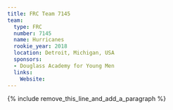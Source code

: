 ```yaml
---
title: FRC Team 7145
team:
  type: FRC
  number: 7145
  name: Hurricanes
  rookie_year: 2018
  location: Detroit, Michigan, USA
  sponsors:
  - Douglass Academy for Young Men
  links:
    Website:
---
```


{% include remove_this_line_and_add_a_paragraph %}